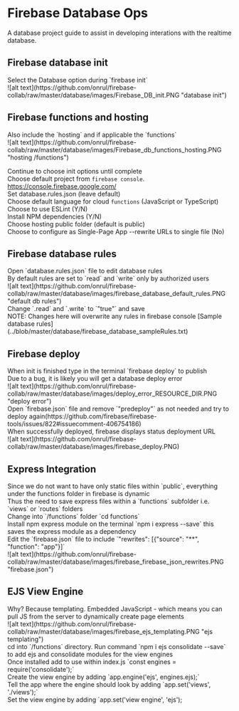 <h1>Firebase Database Ops</h1>
A database project guide to assist in developing interations with the realtime database.

<h2>Firebase database init</h2>
Select the Database option during `firebase init`<br>
![alt text](https://github.com/onrul/firebase-collab/raw/master/database/images/Firebase_DB_init.PNG "database init")<br>

<h2>Firebase functions and hosting</h2>
Also include the `hosting` and if applicable the `functions`<br>
![alt text](https://github.com/onrul/firebase-collab/raw/master/database/images/Firebase_db_functions_hosting.PNG "hosting /functions")<br>

Continue to choose init options until complete<br>
Choose default project from `firebase console`. https://console.firebase.google.com/<br>
Set database.rules.json (leave default)<br>
Choose default language for cloud `functions` (JavaScript or TypeScript)<br>
Choose to use ESLint (Y/N)<br>
Install NPM dependencies (Y/N)<br>
Choose hosting public folder (default is public)<br>
Choose to configure as Single-Page App --rewrite URLs to single file (No)

<h2>Firebase database rules</h2>
Open `database.rules.json` file to edit database rules<br>
By default rules are set to `read` and `write` only by authorized users<br>
![alt text](https://github.com/onrul/firebase-collab/raw/master/database/images/firebase_database_default_rules.PNG "default db rules")<br>
Change `.read` and `.write` to `"true"` and save<br>
NOTE: Changes here will overwrite any rules in firebase console
[Sample database rules] (../blob/master/database/firebase_database_sampleRules.txt) <br>

<h2>Firebase deploy</h2>
When init is finished type in the terminal `firebase deploy` to publish<br>
Due to a bug, it is likely you will get a database deploy error<br>
![alt text](https://github.com/onrul/firebase-collab/raw/master/database/images/deploy_error_RESOURCE_DIR.PNG "deploy error")<br>
Open `firebase.json` file and remove `"predeploy"` as not needed and try to deploy again(https://github.com/firebase/firebase-tools/issues/822#issuecomment-406754186)<br>
When successfully deployed, firebase displays status deployment URL<br>
![alt text](https://github.com/onrul/firebase-collab/raw/master/database/images/firebase_deploy.PNG)<br>

<h2>Express Integration</h2>
Since we do not want to have only static files within `public`, everything under the functions folder in firebase is dynamic<br>
Thus the need to save express files within a `functions` subfolder i.e. `views` or `routes` folders<br>
Change into `/functions` folder `cd functions`<br>
Install npm express module on the terminal `npm i express --save` this saves the express module as a dependency<br>
Edit the `firebase.json` file to include `"rewrites": [{"source": "**", "function": "app"}]` <br>
![alt text](https://github.com/onrul/firebase-collab/raw/master/database/images/firebase_firebase_json_rewrites.PNG "firebase.json")<br>

<h2>EJS View Engine</h2>
Why? Because templating. Embedded JavaScript - which means you can pull JS from the server to dynamically create page elements<br>
![alt text](https://github.com/onrul/firebase-collab/raw/master/database/images/firebase_ejs_templating.PNG "ejs templating")<br>
cd into `/functions` directory. Run command `npm i ejs consolidate --save` to add ejs and consolidate modules for the view engines<br>
Once installed add to use within index.js `const engines = require('consolidate');`<br>
Create the view engine by adding `app.engine('ejs', engines.ejs);`<br>
Tell the app where the engine should look by adding `app.set('views', './views');`<br>
Set the view engine by adding `app.set('view engine', 'ejs');<br>

